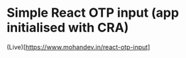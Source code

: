 # Simple React OTP input (app initialised with CRA)
(Live)[https://www.mohandev.in/react-otp-input]



